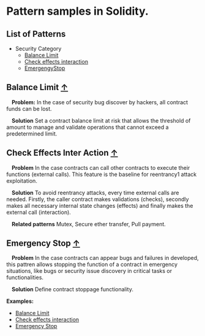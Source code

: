 # Pattern samples in Solidity.

## <a name="list-of-patterns">List of Patterns</a>

* Security Category
	* [Balance Limit](#BalanceLimit)
	* [Check effects interaction](#CheckEffectsInterAction)
	* [EmergengyStop](#EmergencyStop)
    
## <a name="BalanceLimit">Balance Limit</a> [&#8593;](#list-of-patterns)

&emsp;**Problem:** In the case of security bug discover by hackers, all contract funds can be lost. 

&emsp;**Solution** Set a contract balance limit at risk that allows the threshold of amount to manage and validate operations that cannot exceed a predetermined limit.

## <a name="CheckEffectsInterAction">Check Effects Inter Action</a> [&#8593;](#list-of-patterns)

&emsp;**Problem** In the case contracts can call other contracts to execute their functions (external calls).
This feature is the baseline for reentrancy1 attack exploitation.

&emsp;**Solution** To avoid reentrancy attacks, every time external calls are needed. Firstly, the caller contract makes validations (checks), secondly makes all necessary internal state changes (effects) and finally makes the external call (interaction).

&emsp;**Related patterns** Mutex, Secure ether transfer, Pull payment.
##

## <a name="EmergencyStop">Emergency Stop</a> [&#8593;](#list-of-patterns)

&emsp;**Problem** In the case contracts can appear bugs and failures in developed, this pattren allows stopping the function of a contract in emergency situations, like bugs or security issue discovery in critical tasks or functionalities.

&emsp;**Solution** Define contract stoppage functionality. 

**Examples:**
* [Balance Limit](./contracts/BalanceLimit)
* [Check effects interaction](./contracts/CheckEffectsInteraction)
* [Emergency Stop](./contracts/EmergencyStop)
